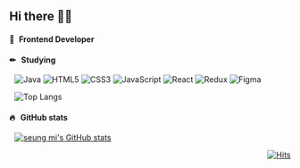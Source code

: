 ## Hi there 👋🏻

#### 🌱  Frontend Developer 

#### ✏  Studying
  ![Java](https://img.shields.io/badge/java-%23ED8B00.svg?style=flat&logo=java&logoColor=white)
![HTML5](https://img.shields.io/badge/html5-%23E34F26.svg?style=flat&logo=html5&logoColor=white)
![CSS3](https://img.shields.io/badge/css3-%231572B6.svg?style=flat&logo=css3&logoColor=white)
![JavaScript](https://img.shields.io/badge/javascript-%23323330.svg?style=flat&logo=javascript&logoColor=%23F7DF1E)
![React](https://img.shields.io/badge/react-%2320232a.svg?style=flat&logo=react&logoColor=%2361DAFB)
![Redux](https://img.shields.io/badge/redux-%23593d88.svg?style=flat&logo=redux&logoColor=white)
![Figma](https://img.shields.io/badge/figma-%23F24E1E.svg?style=flat&logo=figma&logoColor=white)

  ![Top Langs](https://github-readme-stats.vercel.app/api/top-langs/?username=withsme&layout=compact)
<br/>

#### 🔥  GitHub stats
  [![seung mi's GitHub stats](https://github-readme-stats.vercel.app/api?username=withsme&hide_title=true&show_icons=true&theme=vue)](https://github.com/withsme/github-readme-stats)

<div align=right> 

[![Hits](https://hits.seeyoufarm.com/api/count/incr/badge.svg?url=https%3A%2F%2Fgithub.com%2Fwithsme&count_bg=%234299C6&title_bg=%23AAAAAA&icon=&icon_color=%23E7E7E7&title=hits&edge_flat=false)](https://hits.seeyoufarm.com)
</div>

<!--
**withsme/withsme** is a ✨ _special_ ✨ repository because its `README.md` (this file) appears on your GitHub profile.

Here are some ideas to get you started:

- 🔭 I’m currently working on ...
- 🌱 I’m currently learning ...
- 👯 I’m looking to collaborate on ...
- 🤔 I’m looking for help with ...
- 💬 Ask me about ...
- 📫 How to reach me: ...
- 😄 Pronouns: ...
- ⚡ Fun fact: ...
-->
